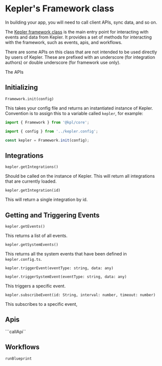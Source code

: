 # Kepler's Framework class

In building your app, you will need to call client APIs, sync data, and so on. 

The [Kepler framework class](https://github.com/kepler-inc/future/blob/main/packages/core/src/framework.ts) is the main entry point for interacting with events and data from Kepler. It provides a set of methods for interacting with the framework, such as events, apis, and workflows.

There are some APIs on this class that are not intended to be used directly by users of Kepler. These are prefixed with an underscore (for integration authors) or double underscore (for framework use only).

The APIs

## Initializing

`Framework.init(config)`

This takes your config file and returns an instantiated instance of Kepler. Convention is to assign this to a variable called `kepler`, for example:

```ts
import { Framework } from '@kpl/core';

import { config } from '../kepler.config';

const kepler = Framework.init(config);
```

## Integrations

`kepler.getIntegrations()`

Should be called on the instance of Kepler. This will return all integrations that are currently loaded.

`kepler.getIntegration(id)`

This will return a single integration by id.

## Getting and Triggering Events

```kepler.getEvents()```

This returns a list of all events.

```kepler.getSystemEvents()```

This returns all the system events that have been defined in `kepler.config.ts`.

```kepler.triggerEvent(eventType: string, data: any)```

```kepler.triggerSystemEvent(eventType: string, data: any)```

This triggers a specific event.

```kepler.subscribeEvent(id: String, interval: number, timeout: number)```

This subscribes to a specific event, 

## Apis

```callApi``


## Workflows

```runBlueprint```
